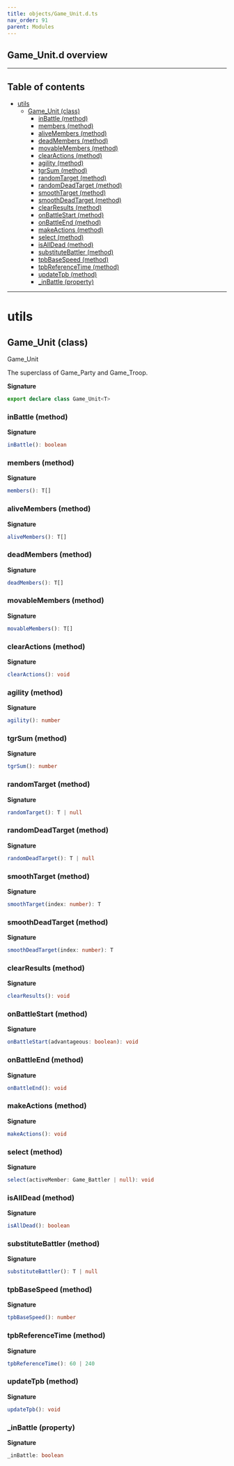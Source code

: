 ```yaml
---
title: objects/Game_Unit.d.ts
nav_order: 91
parent: Modules
---
```


## Game_Unit.d overview

---

<h2 class="text-delta">Table of contents</h2>

- [utils](#utils)
  - [Game_Unit (class)](#game_unit-class)
    - [inBattle (method)](#inbattle-method)
    - [members (method)](#members-method)
    - [aliveMembers (method)](#alivemembers-method)
    - [deadMembers (method)](#deadmembers-method)
    - [movableMembers (method)](#movablemembers-method)
    - [clearActions (method)](#clearactions-method)
    - [agility (method)](#agility-method)
    - [tgrSum (method)](#tgrsum-method)
    - [randomTarget (method)](#randomtarget-method)
    - [randomDeadTarget (method)](#randomdeadtarget-method)
    - [smoothTarget (method)](#smoothtarget-method)
    - [smoothDeadTarget (method)](#smoothdeadtarget-method)
    - [clearResults (method)](#clearresults-method)
    - [onBattleStart (method)](#onbattlestart-method)
    - [onBattleEnd (method)](#onbattleend-method)
    - [makeActions (method)](#makeactions-method)
    - [select (method)](#select-method)
    - [isAllDead (method)](#isalldead-method)
    - [substituteBattler (method)](#substitutebattler-method)
    - [tpbBaseSpeed (method)](#tpbbasespeed-method)
    - [tpbReferenceTime (method)](#tpbreferencetime-method)
    - [updateTpb (method)](#updatetpb-method)
    - [\_inBattle (property)](#_inbattle-property)

---

# utils

## Game_Unit (class)

Game_Unit

The superclass of Game_Party and Game_Troop.

**Signature**

```ts
export declare class Game_Unit<T>
```

### inBattle (method)

**Signature**

```ts
inBattle(): boolean
```

### members (method)

**Signature**

```ts
members(): T[]
```

### aliveMembers (method)

**Signature**

```ts
aliveMembers(): T[]
```

### deadMembers (method)

**Signature**

```ts
deadMembers(): T[]
```

### movableMembers (method)

**Signature**

```ts
movableMembers(): T[]
```

### clearActions (method)

**Signature**

```ts
clearActions(): void
```

### agility (method)

**Signature**

```ts
agility(): number
```

### tgrSum (method)

**Signature**

```ts
tgrSum(): number
```

### randomTarget (method)

**Signature**

```ts
randomTarget(): T | null
```

### randomDeadTarget (method)

**Signature**

```ts
randomDeadTarget(): T | null
```

### smoothTarget (method)

**Signature**

```ts
smoothTarget(index: number): T
```

### smoothDeadTarget (method)

**Signature**

```ts
smoothDeadTarget(index: number): T
```

### clearResults (method)

**Signature**

```ts
clearResults(): void
```

### onBattleStart (method)

**Signature**

```ts
onBattleStart(advantageous: boolean): void
```

### onBattleEnd (method)

**Signature**

```ts
onBattleEnd(): void
```

### makeActions (method)

**Signature**

```ts
makeActions(): void
```

### select (method)

**Signature**

```ts
select(activeMember: Game_Battler | null): void
```

### isAllDead (method)

**Signature**

```ts
isAllDead(): boolean
```

### substituteBattler (method)

**Signature**

```ts
substituteBattler(): T | null
```

### tpbBaseSpeed (method)

**Signature**

```ts
tpbBaseSpeed(): number
```

### tpbReferenceTime (method)

**Signature**

```ts
tpbReferenceTime(): 60 | 240
```

### updateTpb (method)

**Signature**

```ts
updateTpb(): void
```

### \_inBattle (property)

**Signature**

```ts
_inBattle: boolean
```
